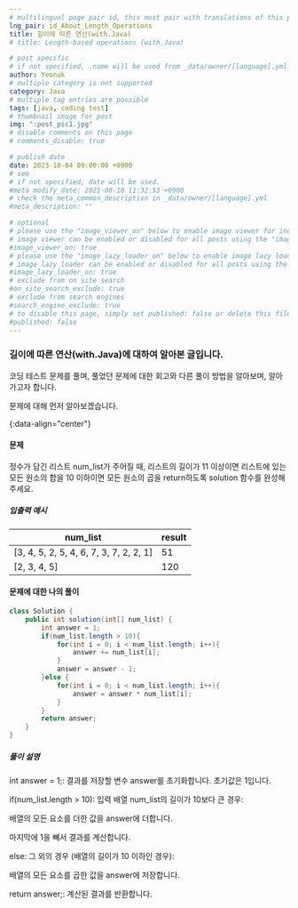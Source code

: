 ```yaml
---
# multilingual page pair id, this must pair with translations of this page. (This name must be unique)
lng_pair: id_About_Length_Operations
title: 길이에 따른 연산(with.Java)
# title: Length-based operations (with.Java)

# post specific
# if not specified, .name will be used from _data/owner/[language].yml
author: Yeonuk
# multiple category is not supported
category: Java
# multiple tag entries are possible
tags: [java, coding test]
# thumbnail image for post
img: ":post_pic1.jpg"
# disable comments on this page
# comments_disable: true

# publish date
date: 2023-10-04 09:00:00 +0900
# seo
# if not specified, date will be used.
#meta_modify_date: 2021-08-10 11:32:53 +0900
# check the meta_common_description in _data/owner/[language].yml
#meta_description: ""

# optional
# please use the "image_viewer_on" below to enable image viewer for individual pages or posts (_posts/ or [language]/_posts folders).
# image viewer can be enabled or disabled for all posts using the "image_viewer_posts: true" setting in _data/conf/main.yml.
#image_viewer_on: true
# please use the "image_lazy_loader_on" below to enable image lazy loader for individual pages or posts (_posts/ or [language]/_posts folders).
# image lazy loader can be enabled or disabled for all posts using the "image_lazy_loader_posts: true" setting in _data/conf/main.yml.
#image_lazy_loader_on: true
# exclude from on site search
#on_site_search_exclude: true
# exclude from search engines
#search_engine_exclude: true
# to disable this page, simply set published: false or delete this file
#published: false
---
```


<!-- outline-start -->

### 길이에 따른 연산(with.Java)에 대하여 알아본 글입니다.

코딩 테스트 문제를 풀며, 풀었던 문제에 대한 회고와 다른 풀이 방법을 알아보며, 알아가고자 합니다.

문제에 대해 먼저 알아보겠습니다.

{:data-align="center"}

<!-- outline-end -->

#### 문제

정수가 담긴 리스트 num_list가 주어질 때, 리스트의 길이가 11 이상이면 리스트에 있는 모든 원소의 합을 10 이하이면 모든 원소의 곱을 return하도록 solution 함수를 완성해주세요.

##### 입출력 예시

| num_list                                | result |
| --------------------------------------- | ------ |
| [3, 4, 5, 2, 5, 4, 6, 7, 3, 7, 2, 2, 1] | 51     |
| [2, 3, 4, 5]                            | 120    |

<!-- | start_num | end_num | result |
| --------- | ------- | ------ |
| 10        | 3       | 0      | -->

#### 문제에 대한 나의 풀이

```java
class Solution {
    public int solution(int[] num_list) {
        int answer = 1;
        if(num_list.length > 10){
            for(int i = 0; i < num_list.length; i++){
                answer += num_list[i];
            }
            answer = answer - 1;
        }else {
            for(int i = 0; i < num_list.length; i++){
                answer = answer * num_list[i];
            }
        }
        return answer;
    }
}
```

##### 풀이 설명

int answer = 1;: 결과를 저장할 변수 answer를 초기화합니다. 초기값은 1입니다.

if(num_list.length > 10): 입력 배열 num_list의 길이가 10보다 큰 경우:

배열의 모든 요소를 더한 값을 answer에 더합니다.

마지막에 1을 빼서 결과를 계산합니다.

else: 그 외의 경우 (배열의 길이가 10 이하인 경우):

배열의 모든 요소를 곱한 값을 answer에 저장합니다.

return answer;: 계산된 결과를 반환합니다.
